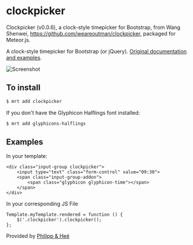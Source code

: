 clockpicker
======================

Clockpicker (v0.0.6), a clock-style timepicker for Bootstrap, from Wang Shenwei, https://github.com/weareoutman/clockpicker, packaged for Meteor.js.

A clock-style timepicker for Bootstrap (or jQuery).
[Original documentation and examples](http://weareoutman.github.io/clockpicker/).

![Screenshot](http://weareoutman.github.io/clockpicker/assets/images/screenshot-1.png)


To install
----------

```sh
$ mrt add clockpicker
```

If you don't have the  Glyphicon Halflings font installed:
```sh
$ mrt add glyphicons-halflings
```


Examples
------

In your template:
```
<div class="input-group clockpicker">
    <input type="text" class="form-control" value="09:30">
    <span class="input-group-addon">
        <span class="glyphicon glyphicon-time"></span>
    </span>
</div>
```

In your corresponding JS File
```
Template.myTemplate.rendered = function () {
    $('.clockpicker').clockpicker();
};
```


Provided by [Philipp & Heé](http://blog.philippundhee.ch/)